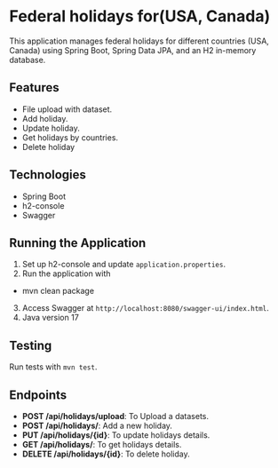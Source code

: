 # Federal holidays for(USA, Canada)

This application manages federal holidays for different countries (USA, Canada) using Spring Boot, Spring Data JPA, and an H2 in-memory database.

## Features
- File upload with dataset.
- Add holiday.
- Update holiday.
- Get holidays by countries.
- Delete holiday

## Technologies
- Spring Boot
- h2-console
- Swagger


## Running the Application
1. Set up h2-console and update `application.properties`.
2. Run the application with 
- mvn clean package
3. Access Swagger at `http://localhost:8080/swagger-ui/index.html`.
4. Java version 17

## Testing
Run tests with `mvn test`.

## Endpoints
- **POST /api/holidays/upload**: To Upload a  datasets.
- **POST /api/holidays/**: Add a new holiday.
- **PUT /api/holidays/{id}**: To update holidays details.
- **GET /api/holidays/**: To get holidays details.
- **DELETE /api/holidays/{id}**: To delete holiday.
